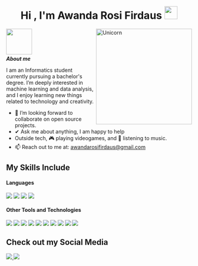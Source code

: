 <h1 align="center"><b>Hi , I'm Awanda Rosi Firdaus </b><img src="https://media.giphy.com/media/hvRJCLFzcasrR4ia7z/giphy.gif" width="35"></h1>
<!--  -->
<img align="right" width=260px alt="Unicorn" src="https://media.giphy.com/media/v1.Y2lkPWVjZjA1ZTQ3OGtzYWQ4dHN2Nzg2MW01cTI5YTN0MDh3NzU3ZDZxNDh2bXc4YWV5ZiZlcD12MV9zdGlja2Vyc19zZWFyY2gmY3Q9cw/UmWpVKOvNEv6CHVtl7/giphy.gif" />

<img src="https://media.giphy.com/media/v1.Y2lkPTc5MGI3NjExbXN4ZnNveWJ2Zm00dzYxem92cjEybDFyNXJmcjh3aG1neGlhNjhtZSZlcD12MV9zdGlja2Vyc19zZWFyY2gmY3Q9cw/6KirhLJyR7oMcwgJQk/giphy.gif" width="70px">&nbsp;
<br>
***About me***

I am an Informatics student currently pursuing a bachelor's degree. I’m deeply interested in machine learning and data analysis, and I enjoy learning new things related to technology and creativity.
- 👯 I’m looking forward to collaborate on open source projects.
- ✔ Ask me about anything, I am happy to help<br>
- Outside tech, 🎮 playing videogames, and 🎵 listening to music.
- 📫 Reach out to me at: <a href="awandarosifirdaus@gmail.com">awandarosifirdaus@gmail.com</a>

## My Skills Include

<h4> Languages </h4>
<span> 
  <img src="https://img.shields.io/badge/HTML5-E34F26?style=for-the-badge&logo=html5&logoColor=white">
  <img src="https://img.shields.io/badge/CSS3-1572B6?style=for-the-badge&logo=css3&logoColor=white">
  <img src="https://img.shields.io/badge/JavaScript-F7DF1E?style=for-the-badge&logo=javascript&logoColor=black">
  <img src="https://img.shields.io/badge/python-3670A0?style=for-the-badge&logo=python&logoColor=ffdd54"
 


</span>


<h4> Other Tools and Technologies </h4>
<span>
  <img src="https://img.shields.io/badge/Visual%20Studio%20Code-0078d7.svg?style=for-the-badge&logo=visual-studio-code&logoColor=white">
  <img src="https://img.shields.io/badge/jupyter-%23FA0F00.svg?style=for-the-badge&logo=jupyter&logoColor=white">
  <img src="https://img.shields.io/badge/Google%20Colab-%23F9A825.svg?style=for-the-badge&logo=googlecolab&logoColor=white">
  <img src="https://img.shields.io/badge/Git-F05032?style=for-the-badge&logo=git&logoColor=white">
  <img src="https://img.shields.io/badge/MySQL-00000F?style=for-the-badge&logo=mysql&logoColor=white">
  <img src="https://img.shields.io/badge/AWS-%23FF9900.svg?style=for-the-badge&logo=amazon-aws&logoColor=white">
  <img src="https://img.shields.io/badge/Matplotlib-%23ffffff.svg?style=for-the-badge&logo=Matplotlib&logoColor=black">
  <img src="https://img.shields.io/badge/numpy-%23013243.svg?style=for-the-badge&logo=numpy&logoColor=white">
  <img src="https://img.shields.io/badge/pandas-%23150458.svg?style=for-the-badge&logo=pandas&logoColor=white">
  <img src="https://img.shields.io/badge/docker-%230db7ed.svg?style=for-the-badge&logo=docker&logoColor=white">
</span>

## Check out my Social Media

<a href= "https://www.instagram.com/rosifirdos?igsh=MWxndHhhMGd2aDE1bg==">
    <img src="https://img.shields.io/badge/Instagram-%23E4405F.svg?style=for-the-badge&logo=Instagram&logoColor=white">
</a>
<a href= "https://www.linkedin.com/in/awanda-rosi-firdaus-077059353?utm_source=share&utm_campaign=share_via&utm_content=profile&utm_medium=android_app">
    <img src="https://img.shields.io/badge/linkedin-%230077B5.svg?style=for-the-badge&logo=linkedin&logoColor=white">
</a>
</div>


